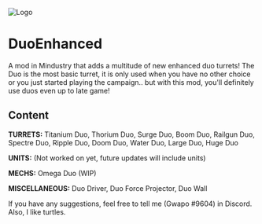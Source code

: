 ![Logo](logo/logo.png)
# DuoEnhanced
A mod in Mindustry that adds a multitude of new enhanced duo turrets! The Duo is the most basic turret, it is only used when you have no other choice or you just started playing the campaign.. but with this mod, you'll definitely use duos even up to late game!


## Content

<b>TURRETS:</b> Titanium Duo, Thorium Duo, Surge Duo, Boom Duo, Railgun Duo, Spectre Duo, Ripple Duo, Doom Duo, Water Duo, Large Duo, Huge Duo

<b>UNITS:</b> (Not worked on yet, future updates will include units)

<b>MECHS:</b> Omega Duo (WIP)

<b>MISCELLANEOUS:</b> Duo Driver, Duo Force Projector, Duo Wall


If you have any suggestions, feel free to tell me (Gwapo #9604) in Discord. Also, I like turtles.


